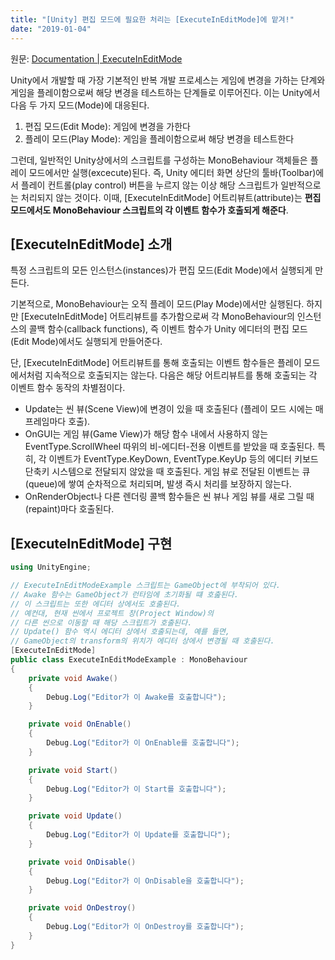 ```yaml
---
title: "[Unity] 편집 모드에 필요한 처리는 [ExecuteInEditMode]에 맡겨!"
date: "2019-01-04"
---
```


[Documentation | ExecuteInEditMode]: https://docs.unity3d.com/Manual/GUIScriptingGuide.html

원문: [Documentation | ExecuteInEditMode]

Unity에서 개발할 때 가장 기본적인 반복 개발 프로세스는 게임에 변경을 가하는 단계와 게임을 플레이함으로써 해당 변경을 테스트하는 단계들로 이루어진다. 이는 Unity에서 다음 두 가지 모드(Mode)에 대응된다.

1. 편집 모드(Edit Mode): 게임에 변경을 가한다
1. 플레이 모드(Play Mode): 게임을 플레이함으로써 해당 변경을 테스트한다

그런데, 일반적인 Unity상에서의 스크립트를 구성하는 MonoBehaviour 객체들은 플레이 모드에서만 실행(excecute)된다. 즉, Unity 에디터 화면 상단의 툴바(Toolbar)에서 플레이 컨트롤(play control) 버튼을 누르지 않는 이상 해당 스크립트가 일반적으로는 처리되지 않는 것이다. 이때, [ExecuteInEditMode] 어트리뷰트(attribute)는 **편집 모드에서도 MonoBehaviour 스크립트의 각 이벤트 함수가 호출되게 해준다**.

## [ExecuteInEditMode] 소개

특정 스크립트의 모든 인스턴스(instances)가 편집 모드(Edit Mode)에서 실행되게 만든다.

기본적으로, MonoBehaviour는 오직 플레이 모드(Play Mode)에서만 실행된다. 하지만 [ExecuteInEditMode] 어트리뷰트를 추가함으로써 각 MonoBehaviour의 인스턴스의 콜백 함수(callback functions), 즉 이벤트 함수가 Unity 에디터의 편집 모드(Edit Mode)에서도 실행되게 만들어준다.

단, [ExecuteInEditMode] 어트리뷰트를 통해 호출되는 이벤트 함수들은 플레이 모드에서처럼 지속적으로 호출되지는 않는다. 다음은 해당 어트리뷰트를 통해 호출되는 각 이벤트 함수 동작의 차별점이다.

- Update는 씬 뷰(Scene View)에 변경이 있을 때 호출된다 (플레이 모드 시에는 매 프레임마다 호출).
- OnGUI는 게임 뷰(Game View)가 해당 함수 내에서 사용하지 않는 EventType.ScrollWheel 따위의 비-에디터-전용 이벤트를 받았을 때 호출된다. 특히, 각 이벤트가 EventType.KeyDown, EventType.KeyUp 등의 에디터 키보드 단축키 시스템으로 전달되지 않았을 때 호출된다. 게임 뷰로 전달된 이벤트는 큐(queue)에 쌓여 순차적으로 처리되며, 발생 즉시 처리를 보장하지 않는다.
- OnRenderObject나 다른 렌더링 콜백 함수들은 씬 뷰나 게임 뷰를 새로 그릴 때(repaint)마다 호출된다.

## [ExecuteInEditMode] 구현

```csharp
using UnityEngine;

// ExecuteInEditModeExample 스크립트는 GameObject에 부착되어 있다.
// Awake 함수는 GameObject가 런타임에 초기화될 떄 호춢된다.
// 이 스크립트는 또한 에디터 상에서도 호출된다.
// 예컨대, 현재 씬에서 프로젝트 창(Project Window)의
// 다른 씬으로 이동할 때 해당 스크립트가 호출된다.
// Update() 함수 역시 에디터 상에서 호출되는데, 예를 들면,
// GameObject의 transform의 위치가 에디터 상에서 변경될 때 호출된다.
[ExecuteInEditMode]
public class ExecuteInEditModeExample : MonoBehaviour
{
    private void Awake()
    {
        Debug.Log("Editor가 이 Awake를 호출합니다");
    }

    private void OnEnable()
    {
        Debug.Log("Editor가 이 OnEnable를 호출합니다");
    }

    private void Start()
    {
        Debug.Log("Editor가 이 Start를 호출합니다");
    }

    private void Update()
    {
        Debug.Log("Editor가 이 Update를 호출합니다");
    }

    private void OnDisable()
    {
        Debug.Log("Editor가 이 OnDisable을 호출합니다");
    }

    private void OnDestroy()
    {
        Debug.Log("Editor가 이 OnDestroy를 호출합니다");
    }
}
```

